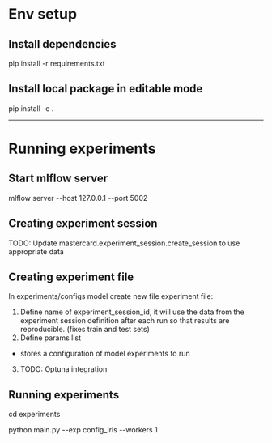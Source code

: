 # Env setup

## Install dependencies

pip install -r requirements.txt


## Install local package in editable mode

pip install -e .

---
# Running experiments

## Start mlflow server
mlflow server --host 127.0.0.1 --port 5002

## Creating experiment session

TODO: Update mastercard.experiment_session.create_session to use appropriate data

## Creating experiment file

In experiments/configs model create new file experiment file:
1. Define name of experiment_session_id, it will use the data from the experiment session definition after each run so that results are reproducible. (fixes train and test sets)
2. Define params list
- stores a configuration of model experiments to run
3. TODO: Optuna integration


## Running experiments

cd experiments

python main.py --exp config_iris --workers 1